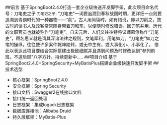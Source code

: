 ##前言
基于SpringBoot2.4.0打造一套企业级快速开发脚手架，此次项目命名代号：刀笔吏之子
`刀笔吏之子`: “刀笔吏”一词要追溯到春秋战国时期，更详细一点则要追溯到青铜时代的一种器物——“削”。古人用简牍时，如有错讹，即以刀削之，故古时的读书人及政客常常随身带着刀和笔，以便随时修改错误。因刀笔并用，历代的文职官员也就被称作“刀笔吏”。自宋元后，人们又往往特将讼师幕僚称作“刀笔吏”，顾名思义就是谓其深谙法律之规则，文笔犀利，用笔如刀。“刀笔吏”如刀之笔的操纵，往往使许多案件乾坤陡转，或无中生有，或大事化小、小事化了。
借此以表达此项目要结合实际搭建出极致细腻并且遇到问题及时修改达到"参列前班，不遑后顾"八字方针。持续更新中.....
##项目介绍
基于SpringBoot2.4.0+SpringSecurity+MyBatisPlus搭建企业级快速开发脚手架
##技术选型
* 核心框架：SpringBoot2.4.0
* 安全框架：Spring Security
* 接口文档：Swagger2在线接口文档
* 接口统一返回处理
* 日志框架：集成logack日志框架
* 数据库连接池：Alibaba Druid
* 持久层框架：MyBatis-Plus

